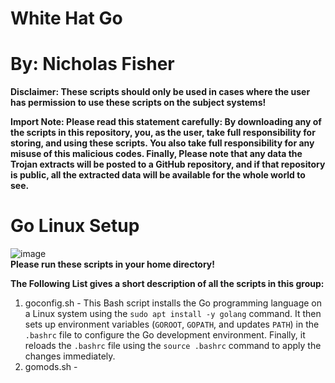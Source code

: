 # White Hat Go
# By: Nicholas Fisher

**Disclaimer: These scripts should only be used in cases where the user has permission to use these scripts on the subject systems!** <br />

**Import Note: Please read this statement carefully: By downloading any of the scripts in this repository, you, as the user, take full responsibility for storing, and using these scripts. You also take full responsibility for any misuse of this malicious codes. Finally, Please note that any data the Trojan extracts will be posted to a GitHub repository, and if that repository is public, all the extracted data will be available for the whole world to see.** <br />

# Go Linux Setup <br />
![image](https://github.com/FishyStix12/White-Hat-Go-/assets/102126354/05e0dca4-a04f-4ed1-842e-5ab143ace30a) <br />
**Please run these scripts in your home directory!** <br />

**The Following List gives a short description of all the scripts in this group:** <br />
1. goconfig.sh - This Bash script installs the Go programming language on a Linux system using the `sudo apt install -y golang` command. It then sets up environment variables (`GOROOT`, `GOPATH`, and updates `PATH`) in the `.bashrc` file to configure the Go development environment. Finally, it reloads the `.bashrc` file using the `source .bashrc` command to apply the changes immediately. <br />
2. gomods.sh -
